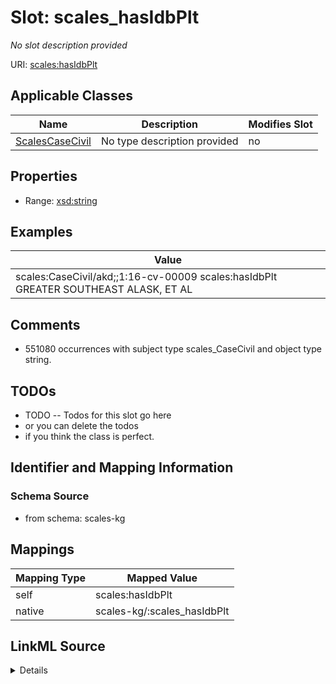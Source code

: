 

# Slot: scales_hasIdbPlt


_No slot description provided_





URI: [scales:hasIdbPlt](http://schemas.scales-okn.org/rdf/scales#hasIdbPlt)



<!-- no inheritance hierarchy -->





## Applicable Classes

| Name | Description | Modifies Slot |
| --- | --- | --- |
| [ScalesCaseCivil](../classes/ScalesCaseCivil.md) | No type description provided |  no  |







## Properties

* Range: [xsd:string](http://www.w3.org/2001/XMLSchema#string)






## Examples

| Value |
| --- |
| scales:CaseCivil/akd;;1:16-cv-00009 scales:hasIdbPlt GREATER SOUTHEAST ALASK, ET AL |

## Comments

* 551080 occurrences with subject type scales_CaseCivil and object type string.

## TODOs

* TODO -- Todos for this slot go here
* or you can delete the todos
* if you think the class is perfect.

## Identifier and Mapping Information







### Schema Source


* from schema: scales-kg




## Mappings

| Mapping Type | Mapped Value |
| ---  | ---  |
| self | scales:hasIdbPlt |
| native | scales-kg/:scales_hasIdbPlt |




## LinkML Source

<details>
```yaml
name: scales_hasIdbPlt
description: No slot description provided
todos:
- TODO -- Todos for this slot go here
- or you can delete the todos
- if you think the class is perfect.
comments:
- 551080 occurrences with subject type scales_CaseCivil and object type string.
examples:
- value: scales:CaseCivil/akd;;1:16-cv-00009 scales:hasIdbPlt GREATER SOUTHEAST ALASK,
    ET AL
from_schema: scales-kg
rank: 1000
slot_uri: scales:hasIdbPlt
alias: scales_hasIdbPlt
domain_of:
- scales_CaseCivil
range: string

```
</details>